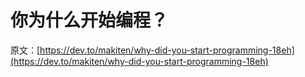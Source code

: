 # 你为什么开始编程？

原文：[https://dev.to/makiten/why-did-you-start-programming-18eh](https://dev.to/makiten/why-did-you-start-programming-18eh)